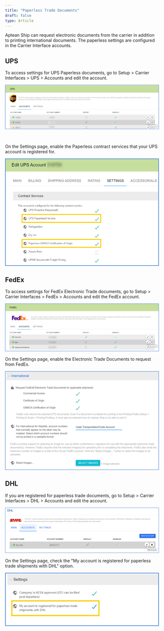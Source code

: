 ```yaml
---
title: "Paperless Trade Documents"
draft: false
type: Article
---
```


Aptean Ship can request electronic documents from the carrier in addition to printing international documents. The paperless settings are configured in the Carrier Interface accounts.
## UPS


To access settings for UPS Paperless documents, go to Setup > Carrier Interfaces > UPS > Accounts and edit the account.

![](assets/images/aptean-shipping-software-international-paperless-2-1.png)

 

On the Settings page, enable the Paperless contract services that your UPS account is registered for.

![](assets/images/starship-shipping-software-international-paperless-1.png)
## FedEx


To access settings for FedEx Electronic Trade documents, go to Setup > Carrier Interfaces > FedEx > Accounts and edit the FedEx account.

![](assets/images/aptean-shipping-software-international-paperless-3-1.png)

On the Settings page, enable the Electronic Trade Documents to request from FedEx.

![](assets/images/aptean-ship-fedex-intl-settings.png)
## DHL


If you are registered for paperless trade documents, go to Setup > Carrier Interfaces > DHL > Accounts and edit the account.

![](assets/images/aptean-ship-dhl-intl-settings-2.png)

On the Settings page, check the "My account is registered for paperless trade shipments with DHL" option.

![](assets/images/starship-shipping-software-international-paperless-5.png)

